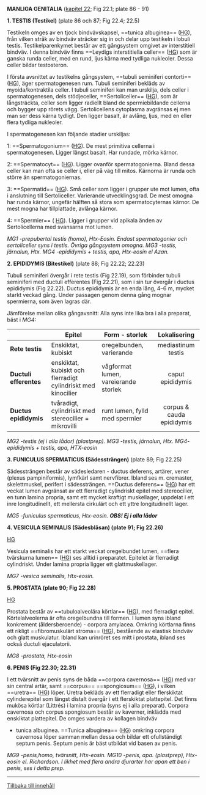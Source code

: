 
<span id="_Toc112582160" class="anchor"></span>**MANLIGA GENITALIA** ([kapitel 22](https://anatomicalsciences-lwwhealthlibrary-com.ezproxy.ub.gu.se/content.aspx?sectionid=257430537&bookid=3290); Fig 22.1; plate 86 - 91)

**1. TESTIS (Testikel)** (plate 86 och 87; Fig 22.4; 22.5)

Testikeln omges av en tjock bindvävskapsel, ==tunica albuginea== ([HG](https://histologyguide.com/slideview/MHS-267-testis-and-epididymis/19-slide-1.html?x=28128&y=10652&z=10.00)), från vilken stråk av bindväv sträcker sig in och delar upp testikeln i lobuli testis. Testikelparenkymet består av ett gångsystem omgivet av interstitiell bindväv. I denna bindväv finns ==Leydigs interstitiella celler== ([HG](https://histologyguide.com/slideview/MH-178a-testis/19-slide-1.html?x=36893&y=17767&z=50.00&page=2)) som är ganska runda celler, med en rund, ljus kärna med tydliga nukleoler. Dessa celler bildar testosteron.

I första avsnittet av testikelns gångsystem, ==tubuli seminiferi contorti== ([HG](https://histologyguide.com/slideview/MHS-267-testis-and-epididymis/19-slide-1.html?x=61950&y=34845&z=25.00)), äger spermatogenesen rum. Tubuli seminiferi bekläds av myoida/kontraktila celler. I tubuli seminiferi kan man urskilja, dels celler i spermatogenesen, dels stödjeceller, ==Sertoliceller== ([HG](https://histologyguide.com/slideview/MHS-267-testis-and-epididymis/19-slide-1.html?x=61950&y=34845&z=25.00)), som är långsträckta, celler som ligger radiellt bland de spermiebildande cellerna och bygger upp rörets vägg. Sertolicellens cytoplasma avgränsas ej men man ser dess kärna tydligt. Den ligger basalt, är avlång, ljus, med en eller flera tydliga nukleoler.

I spermatogenesen kan följande stadier urskiljas:

1: ==Spermatogonium== ([HG](https://histologyguide.com/slideview/MHS-267-testis-and-epididymis/19-slide-1.html?x=16550&y=46907&z=75.00)). De mest primitiva cellerna i spermatogenesen. Ligger längst basalt. Har rundade, mörka kärnor. 

2: ==Spermatocyt== ([HG](https://histologyguide.com/slideview/MHS-267-testis-and-epididymis/19-slide-1.html?x=16550&y=46907&z=75.00)). Ligger ovanför spermatogonierna. Bland dessa celler kan man ofta se celler i, eller på väg till mitos. Kärnorna är runda och större än spermatogoniernas. 

3: ==Spermatid== ([HG](https://histologyguide.com/slideview/MHS-267-testis-and-epididymis/19-slide-1.html?x=52497&y=27862&z=100.00)). Små celler som ligger i grupper ute mot lumen, ofta i anslutning till Sertoliceller. Varierande utvecklingsgrad. De mest omogna har runda kärnor, ungefär hälften så stora som spermatocyternas kärnor. De mest mogna har tillplattade, avlånga kärnor. 

4: ==Spermier== ( [HG](https://histologyguide.com/slideview/MHS-267-testis-and-epididymis/19-slide-1.html?x=52960&y=27066&z=100.00)). Ligger i grupper vid apikala änden av Sertolicellerna med svansarna mot lumen.

*MG1 -prepubertal testis (homo), Htx-Eosin. Endast spermatogonier och sertoliceller syns i testis. Övriga gångsystem omogna. MG3 -testis, järnalun, Htx. MG4 -epididymis + testis, apa, Htx-eosin el Azan.*

**2. EPIDIDYMIS (Bitestikel)** (plate 88; Fig 22.22; 22.23)

Tubuli seminiferi övergår i rete testis (Fig 22.19), som förbinder tubuli seminiferi med ductuli efferentes (Fig 22.21), som i sin tur övergår i ductus epididymis (Fig 22.22). Ductus epididymis är en enda lång, 4–6 m, mycket starkt veckad gång. Under passagen genom denna gång mognar spermierna, som även lagras där.

Jämförelse mellan olika gångavsnitt: Alla syns inte lika bra i alla preparat, bäst i *MG4:*

|   | **Epitel** | **Form - storlek** | **Lokalisering** |
|----|----|----|:--:|
| **Rete testis** | Enskiktat, kubiskt | oregelbunden, varierande | mediastinum testis |
| **Ductuli efferentes** | enskiktat, kubiskt och flerradigt cylindriskt med kinocilier | vågformat lumen, vareierande storlek | caput epididymis |
| **Ductus epididymis** | tvåradigt, cylindriskt med stereocilier = mikrovilli | runt lumen, fylld med spermier | corpus & cauda epididymis |

*MG2 -testis (ej i alla lådor) (plastprep). MG3 -testis, järnalun, Htx. MG4- epididymis + testis, apa, HTX-eosin*

**3. FUNICULUS SPERMATICUS (Sädessträngen)** (plate 89; Fig 22.25)

Sädessträngen består av sädesledaren - ductus deferens, artärer, vener (plexus pampiniformis), lymfkärl samt nervfibrer. Ibland ses m. cremaster, skelettmuskel, perifert i sädessträngen. ==Ductus deferens== ([HG](https://histologyguide.com/slideview/MH-181-ductus-deferens/19-slide-1.html?x=7303&y=5668&z=8.87)) har ett veckat lumen avgränsat av ett flerradigt cylindriskt epitel med stereocilier, en tunn lamina propria, samt ett mycket kraftigt muskellager, uppdelat i ett inre longitudinellt, ett mellersta cirkulärt och ett yttre longitudinellt lager.

*MG5 -funiculus spermaticus, Htx-eosin. **OBS! Ej i alla lådor***

**4. VESICULA SEMINALIS (Sädesblåsan) (plate 91; Fig 22.26)**

[HG](https://histologyguide.com/slideview/MHS-256-seminal-vesicle/19-slide-1.html)

Vesicula seminalis har ett starkt veckat oregelbundet lumen, ==flera tvärskurna lumen== ([HG](https://histologyguide.com/slideview/MHS-256-seminal-vesicle/19-slide-1.html)) ses alltid i preparatet. Epitelet är flerradigt cylindriskt. Under lamina propria ligger ett glattmuskellager.

*MG7 -vesica seminalis, Htx-eosin.*

**5. PROSTATA (plate 90; Fig 22.28)**

[HG](https://histologyguide.com/slideview/MH-183-prostate/19-slide-1.html)

Prostata består av ==tubuloalveolära körtlar== ([HG](https://histologyguide.com/slideview/MH-183-prostate/19-slide-1.html?x=8707&y=17247&z=7.14)), med flerradigt epitel. Körtelalveolerna är ofta oregelbundna till formen. I lumen syns ibland konkrement (åldersberoende) - corpora amylacea. Omkring körtlarna finns ett rikligt ==fibromuskulärt stroma== ([HG](https://histologyguide.com/slideview/MH-183-prostate/19-slide-1.html?x=34947&y=15972&z=50.00)), bestående av elastisk bindväv och glatt muskulatur. Ibland kan urinröret ses mitt i prostata, ibland ses också ductuli ejaculatorii.

*MG8 -prostata, Htx-eosin*

**6. PENIS (Fig 22.30; 22.31)**

I ett tvärsnitt av penis syns de båda ==corpora cavernosa== ([HG](https://histologyguide.com/slideview/MH-184-penis/19-slide-1.html?x=21542&y=20674&z=4.14)) med var sin central artär, samt ==corpus== ==spongiosum== ([HG](https://histologyguide.com/slideview/MH-184-penis/19-slide-1.html?x=21542&y=20674&z=4.14)), i vilken ==uretra== ([HG](https://histologyguide.com/slideview/MH-184-penis/19-slide-1.html?x=31011&y=31263&z=10.00)) löper. Uretra bekläds av ett flerradigt eller flerskiktat cylinderepitel som längst distalt övergår i ett flerskiktat plattepitel. Det finns mukösa körtlar (Littrés) i lamina propria (syns ej i alla preparat). Corpora cavernosa och corpus spongiosum består av kaverner, inklädda med enskiktat plattepitel. De omges vardera av kollagen bindväv

- tunica albuginea. ==Tunica albuginea== ([HG](https://histologyguide.com/slideview/MH-184-penis/19-slide-1.html?x=16521&y=24682&z=5.90)) omkring corpora cavernosa löper samman mellan dessa och bildar ett ofullständigt septum penis. Septum penis är bäst utbildat vid basen av penis.

*MG9 -penis,homo, tvärsnitt, Htx-eosin. MG10 -penis, apa. (plastprep), Htx-eosin el. Richardson. I likhet med flera andra djurarter har apan ett ben i penis, ses i detta prep.*

------------------------------------------------------------------------

[Tillbaka till innehåll](DEMOkompedium%20T1%20.html)
